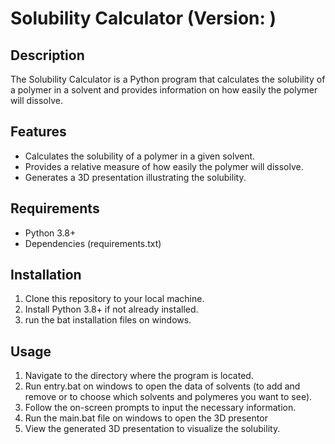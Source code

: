 # Solubility Calculator (Version: <version>)

## Description

The Solubility Calculator is a Python program that calculates the solubility of a polymer in a solvent and provides information on how easily the polymer will dissolve.

## Features

- Calculates the solubility of a polymer in a given solvent.
- Provides a relative measure of how easily the polymer will dissolve.
- Generates a 3D presentation illustrating the solubility.

## Requirements

- Python 3.8+
- Dependencies (requirements.txt)

## Installation

1. Clone this repository to your local machine.
2. Install Python 3.8+ if not already installed.
3. run the bat installation files on windows.


## Usage

1. Navigate to the directory where the program is located.
2. Run entry.bat on windows to open the data of solvents (to add and remove or to choose which solvents and polymeres you want to see).
3. Follow the on-screen prompts to input the necessary information.
4. Run the main.bat file on windows to open the 3D presentor
5. View the generated 3D presentation to visualize the solubility.


